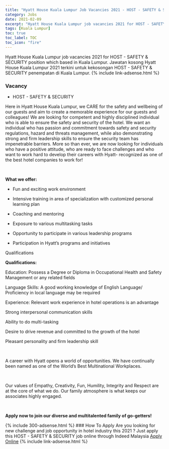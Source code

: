 ```yaml
---
title: "Hyatt House Kuala Lumpur Job Vacancies 2021 - HOST - SAFETY & SECURITY" 
category: Jobs 
date: 2021-02-09 
excerpt: "Hyatt House Kuala Lumpur job vacancies 2021 for HOST - SAFETY & SECURITY position which based in Kuala Lumpur. Jawatan kosong Hyatt House Kuala Lumpur 2021 terkini untuk kekosongan HOST - SAFETY & SECURITY penempatan di Kuala Lumpur" 
tags: [Kuala Lumpur] 
toc: true 
toc_label: TOC 
toc_icon: "fire" 
--- 
```


Hyatt House Kuala Lumpur job vacancies 2021 for HOST - SAFETY & SECURITY position which based in Kuala Lumpur. Jawatan kosong Hyatt House Kuala Lumpur 2021 terkini untuk kekosongan HOST - SAFETY & SECURITY penempatan di Kuala Lumpur. 
{% include link-adsense.html %} 
### Vacancy 
- HOST - SAFETY & SECURITY 
<div><p></p><div><div><div><p>Here in Hyatt House Kuala Lumpur, we CARE for the safety and wellbeing of our guests and aim to create a memorable experience for our guests and colleagues! We are looking for competent and highly disciplined individual who is able to ensure the safety and security of the hotel. We want an individual who has passion and commitment towards safety and security regulations, hazard and threats management, while also demonstrating strong and firm leadership skills to ensure the security team has impenetrable barriers. More so than ever, we are now looking for individuals who have a positive attitude, who are ready to face challenges and who want to work hard to develop their careers with Hyatt- recognized as one of the best hotel companies to work for!</p><br>
<p></p>
<p><b>What we offer:</b></p>
<ul><li>Fun and exciting work environment</li></ul>
<ul><li>Intensive training in area of specialization with customized personal learning plan</li></ul>
<ul><li>Coaching and mentoring</li></ul>
<ul><li>Exposure to various multitasking tasks</li></ul>
<ul><li>Opportunity to participate in various leadership programs</li></ul>
<ul><li>Participation in Hyatt&#8217;s programs and initiatives</li></ul></div></div><div><p>
Qualifications</p><div><p><b>
Qualifications:</b></p>
<p>Education: Possess a Degree or Diploma in Occupational Health and Safety Management or any related fields</p>
<p>Language Skills: A good working knowledge of English Language/ Proficiency in local language may be required</p>
<p>Experience: Relevant work experience in hotel operations is an advantage</p>
<p>Strong interpersonal communication skills</p>
<p>Ability to do multi-tasking</p>
<p>Desire to drive revenue and committed to the growth of the hotel</p>
<p>Pleasant personality and firm leadership skill</p><br>
<p></p>
<p>A career with Hyatt opens a world of opportunities. We have continually been named as one of the World&#8217;s Best Multinational Workplaces.</p><br>
<p></p>
<p> Our values of Empathy, Creativity, Fun, Humility, Integrity and Respect are at the core of what we do. Our family atmosphere is what keeps our associates highly engaged.</p><br>
<p></p>
<p> <b>Apply now to join our diverse and multitalented family of go-getters!</b></p></div></div></div><p></p></div> 
{% include 300-adsense.html %} 
### How To Apply 
Are you looking for new challenge and job opportunity in hotel industry this 2021 ?
Just apply this HOST - SAFETY & SECURITY job online through Indeed Malaysia 
<a href="https://malaysia.indeed.com/viewjob?jk=1589c86b981e2a7f" class="btn btn--info" target="_blank" rel="nofollow noopenner">Apply Online</a> 
{% include link-adsense.html %} 